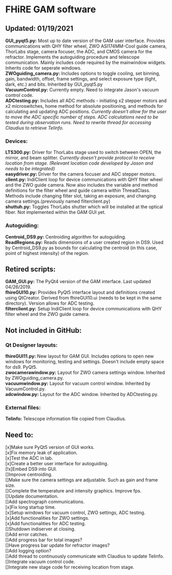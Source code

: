 # FHiRE GAM software
## Updated: 01/19/2021 

__GUI_pyqt5.py:__ Most up to date version of the GAM user interface. Provides communications with QHY filter wheel, ZWO ASI174MM-Cool guide camera, ThorLabs stage, camera focuser, the ADC, and CMOS camera for the refractor. Implements the autoguiding procedure and telescope communication. Mainly includes code required by the mainwindow widgets. Inherits code for seperate windows.  
__ZWOguiding_camera.py:__ Includes options to toggle cooling, set binning, gain, bandwidth, offset, frame settings, and select exposure type (light, dark, etc.) and bits. Inherited by GUI_pyqt5.py  
__VacuumControl.py:__ Currently empty. Need to integrate Jason's vacuum control code.  
__ADCtesting.py:__ Includes all ADC methods - initiating x2 stepper motors and x2 microswitches, home method for absolute positioning, and methods for calculating and updating ADC positions. *Currently doesn't allow for the user to move the ADC specific number of steps.* *ADC calculations need to be tested during observation runs.* *Need to rewrite thread for accessing Claudius to retrieve Telinfo.*   

### Devices:
__LTS300.py:__ Driver for ThorLabs stage used to switch between OPEN, the mirror, and beam splitter. *Currently doesn't provide protocol to receive location from stage. (Relevant location code developed by Jason and needs to be integrated)*  
__easydriver.py:__ Driver for the camera focuser and ADC stepper motors.   
__client.py:__ IndiClient loop for device communications with QHY filter wheel and the ZWO guide camera. Now also includes the variable and method definitions for the filter wheel and guide camera within ThreadClass. Methods include changing filter slot, taking an exposure, and changing camera settings.(previously named filterclient.py)  
__shuttuh.py:__ Toggles ThorLabs shutter which will be installed at the optical fiber. Not implemented within the GAM GUI yet.  

### Autoguiding:
__Centroid_DS9.py:__ Centroiding algorithm for autoguiding.   
__ReadRegions.py:__ Reads dimensions of a user created region in DS9. Used by Centroid_DS9.py as bounds for calculating the centroid (in this case, point of highest intensity) of the region.  

## Retired scripts:
__GAM_GUI.py:__ The PyQt4 version of the GAM interface. Last updated 04/26/2019.  
__fhireGUI10.py:__ Provides PyQt5 interface layout and definitions created using QtCreator. Derived from fhireGUI10.ui (needs to be kept in the same directory). Version allows for ADC testing.  
__filterclient.py:__ Setup IndiClient loop for device communications with QHY filter wheel and the ZWO guide camera.  

## Not included in GitHub:  
### Qt Designer layouts:
__fhireGUI11.py:__ New layout for GAM GUI. Includes options to open new windows for monitoring, testing and settings. Doesn't include empty space for ds9. PyQt5.   
__zwocamerawindow.py:__  Layout for ZWO camera settings window. Inherited by ZWOguiding_camera.py.  
__vacuumwindow.py:__ Layout for vacuum control window. Inherited by VacuumControl.py.  
__adcwindow.py:__ Layout for the ADC window. Inherited by ADCtesting.py.  
### External files:
__Telinfo:__ Telescope information file copied from Claudius.  

## Need to:
[x]Make sure PyQt5 version of GUI works.  
[x]Fix memory leak of application.  
[x]Test the ADC in lab.  
[x]Create a better user interface for autoguiding.  
[!x]Embed DS9 into GUI.  
[]Improve centroiding.  
[]Make sure the camera settings are adjustable. Such as gain and frame size.  
[]Complete the temperature and intensity graphics. Improve fps.  
[]Update documentation.  
[]Add spectrograph communications.  
[x]Fix long startup time.  
[x]Setup windows for vacuum control, ZWO settings, ADC testing.  
[x]Add functionalities for ZWO settings.  
[x]Add functionalities for ADC testing.  
[]Shutdown indiserver at closing.  
[]Add error catches.  
[]Add progress bar for total images?  
[]Have progress bar update for refractor images?  
[]Add logging option?  
[]Add thread to continuously communicate with Claudius to update Telinfo.  
[]Integrate vacuum control code.  
[]Integrate new stage code for receiving location from stage.  

